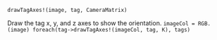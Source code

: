 ```
drawTagAxes!(image, tag, CameraMatrix)
```

Draw the tag x, y, and z axes to show the orientation. `imageCol = RGB.(image) foreach(tag->drawTagAxes!(imageCol, tag, K), tags)`
